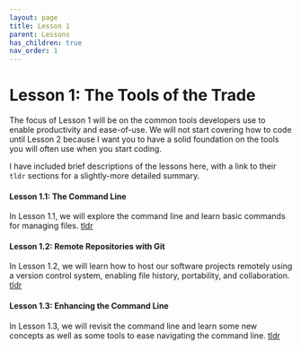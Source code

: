 ```yaml
---
layout: page
title: Lesson 1
parent: Lessons
has_children: true
nav_order: 1
---
```

# Lesson 1: The Tools of the Trade

The focus of Lesson 1 will be on the common tools developers use to enable productivity and ease-of-use. We will not start covering how to code until Lesson 2 because I want you to have a solid foundation on the tools you will often use when you start coding.

I have included brief descriptions of the lessons here, with a link to their `tldr` sections for a slightly-more detailed summary.

#### Lesson 1.1: The Command Line

In Lesson 1.1, we will explore the command line and learn basic commands for managing files. [tldr](lesson_1_1.html#tldr)

#### Lesson 1.2: Remote Repositories with Git

In Lesson 1.2, we will learn how to host our software projects remotely using a version control system, enabling file history, portability, and collaboration. [tldr](lesson_1_2.html#tldr)

#### Lesson 1.3: Enhancing the Command Line

In Lesson 1.3, we will revisit the command line and learn some new concepts as well as some tools to ease navigating the command line. [tldr](lesson_1_3.html#tldr)
